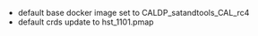 - default base docker image set to CALDP_satandtools_CAL_rc4
- default crds update to hst_1101.pmap
